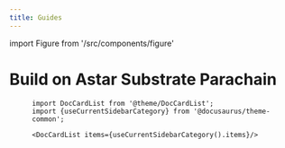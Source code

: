 ```yaml
---
title: Guides
---
```


import Figure from '/src/components/figure'

# Build on Astar Substrate Parachain

<Figure src={require('/docs/build/img/builderguides.png').default } width="100%" />

```mdx-code-block
import DocCardList from '@theme/DocCardList';
import {useCurrentSidebarCategory} from '@docusaurus/theme-common';

<DocCardList items={useCurrentSidebarCategory().items}/>
```
